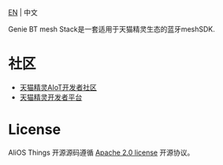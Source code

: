 [EN](./README.md) | 中文

Genie BT mesh Stack是一套适用于天猫精灵生态的蓝牙meshSDK. 

# 社区

* [天猫精灵AIoT开发者社区](https://developer.aliyun.com/group/genieaiot)
* [天猫精灵开发者平台](https://www.aligenie.com/)

# License

  AliOS Things 开源源码遵循 [Apache 2.0 license](LICENSE) 开源协议。
